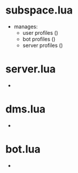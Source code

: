 # subspace.lua
- manages:
  - user profiles ()
  - bot profiles ()
  - server profiles ()

# server.lua
-

# dms.lua
-

# bot.lua
-
